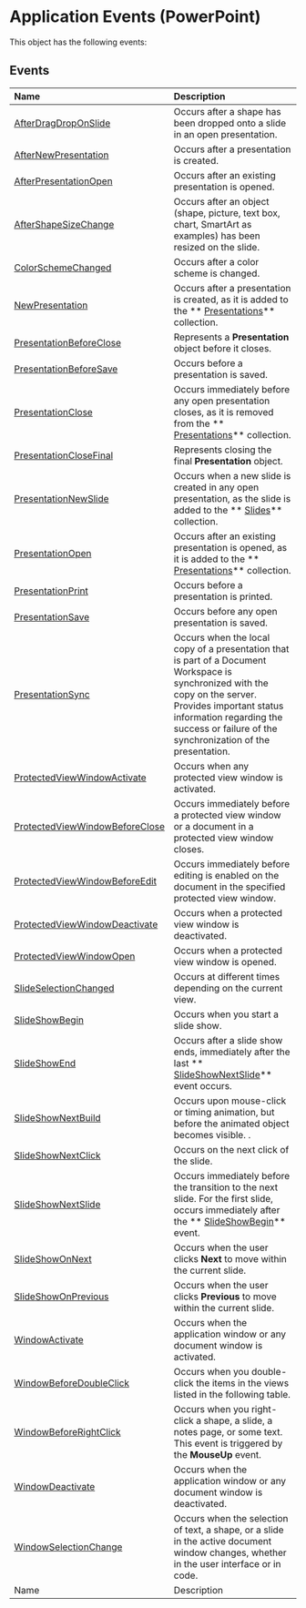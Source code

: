 
# Application Events (PowerPoint)
This object has the following events:

## Events



|**Name**|**Description**|
|:-----|:-----|
| [AfterDragDropOnSlide](1de9f2a4-565b-152a-452a-cb0c1a135c35.md)|Occurs after a shape has been dropped onto a slide in an open presentation.|
| [AfterNewPresentation](d95bb247-2ebd-263f-d6b5-9918204b9130.md)|Occurs after a presentation is created.|
| [AfterPresentationOpen](3f783486-0ceb-166d-017b-0a41bd15cfa6.md)|Occurs after an existing presentation is opened.|
| [AfterShapeSizeChange](0c7eacc9-445a-b1ec-1f48-6d11fbb842e9.md)|Occurs after an object (shape, picture, text box, chart, SmartArt as examples) has been resized on the slide.|
| [ColorSchemeChanged](8b517ce7-879d-bb96-477b-072477c991d5.md)|Occurs after a color scheme is changed.|
| [NewPresentation](63a6a83d-74c4-88ac-4972-d54907f5af8a.md)|Occurs after a presentation is created, as it is added to the  ** [Presentations](0b952edc-8628-71ef-e854-3bcefbb3bc61.md)** collection.|
| [PresentationBeforeClose](8c2d820b-aa44-287b-10ad-1dc6f4122231.md)|Represents a  **Presentation** object before it closes.|
| [PresentationBeforeSave](40943fe2-796f-45db-db0d-44b66854e196.md)|Occurs before a presentation is saved.|
| [PresentationClose](4057b50a-5f2d-78bf-d55a-d0781da27ea7.md)|Occurs immediately before any open presentation closes, as it is removed from the  ** [Presentations](0b952edc-8628-71ef-e854-3bcefbb3bc61.md)** collection.|
| [PresentationCloseFinal](4972c700-9d7a-e43e-1e22-f9882368741e.md)|Represents closing the final  **Presentation** object.|
| [PresentationNewSlide](e9718cad-6411-d013-6c93-0370aa71a8f2.md)|Occurs when a new slide is created in any open presentation, as the slide is added to the  ** [Slides](ba7f514c-8f6d-d5ef-333f-c1da0f2ab767.md)** collection.|
| [PresentationOpen](1739cee9-cfc1-0650-de24-be699bafe910.md)|Occurs after an existing presentation is opened, as it is added to the  ** [Presentations](0b952edc-8628-71ef-e854-3bcefbb3bc61.md)** collection.|
| [PresentationPrint](41a420b7-c5db-7869-6763-da9cec710d83.md)|Occurs before a presentation is printed.|
| [PresentationSave](229a02a7-58e4-2445-3bd5-963e88438d7e.md)|Occurs before any open presentation is saved.|
| [PresentationSync](391b486e-7e92-bc90-224a-77c499cdf774.md)|Occurs when the local copy of a presentation that is part of a Document Workspace is synchronized with the copy on the server. Provides important status information regarding the success or failure of the synchronization of the presentation.|
| [ProtectedViewWindowActivate](3a7b3842-9524-9e42-b2b1-aff45e17d965.md)|Occurs when any protected view window is activated.|
| [ProtectedViewWindowBeforeClose](e10ffe16-aad8-1e2d-fd75-82243a56ef05.md)|Occurs immediately before a protected view window or a document in a protected view window closes.|
| [ProtectedViewWindowBeforeEdit](8cfd38bf-8336-0106-a170-1319bcea0eb8.md)|Occurs immediately before editing is enabled on the document in the specified protected view window.|
| [ProtectedViewWindowDeactivate](c8d647f3-2f45-7811-9f99-d37c3c999c60.md)|Occurs when a protected view window is deactivated.|
| [ProtectedViewWindowOpen](642a0f98-7ff9-daea-33ad-a893a65b9782.md)|Occurs when a protected view window is opened.|
| [SlideSelectionChanged](a7bbdc4c-31e3-2072-8590-bced8bff6517.md)|Occurs at different times depending on the current view.|
| [SlideShowBegin](f70ca9cb-11a7-2a81-19bb-36e0b0ca0b97.md)|Occurs when you start a slide show.|
| [SlideShowEnd](e46f8177-e00b-6704-1606-dbf9e96bf812.md)|Occurs after a slide show ends, immediately after the last  ** [SlideShowNextSlide](a73d051e-9f53-43bd-1f41-b9111197e464.md)** event occurs.|
| [SlideShowNextBuild](63919ea5-57e4-853a-0e5a-94e1126cbfbf.md)|Occurs upon mouse-click or timing animation, but before the animated object becomes visible. .|
| [SlideShowNextClick](95a83383-62a4-a99b-3cd4-a69700bfbc3a.md)|Occurs on the next click of the slide.|
| [SlideShowNextSlide](a73d051e-9f53-43bd-1f41-b9111197e464.md)|Occurs immediately before the transition to the next slide. For the first slide, occurs immediately after the  ** [SlideShowBegin](f70ca9cb-11a7-2a81-19bb-36e0b0ca0b97.md)** event.|
| [SlideShowOnNext](de72c6d6-0794-ad1d-5b25-478caaafd099.md)|Occurs when the user clicks  **Next** to move within the current slide.|
| [SlideShowOnPrevious](466a5363-047b-f107-011b-6450db6a5f31.md)|Occurs when the user clicks  **Previous** to move within the current slide.|
| [WindowActivate](0d83fda3-b0ad-18df-57bf-c34dafcf782f.md)|Occurs when the application window or any document window is activated.|
| [WindowBeforeDoubleClick](9b270238-1658-df56-4208-9cb98666519c.md)|Occurs when you double-click the items in the views listed in the following table.|
| [WindowBeforeRightClick](e6239915-f487-3619-c84f-d436d645e6c0.md)|Occurs when you right-click a shape, a slide, a notes page, or some text. This event is triggered by the  **MouseUp** event.|
| [WindowDeactivate](89bf2c09-a1a8-ed7f-74d5-49f8f7c027a7.md)|Occurs when the application window or any document window is deactivated.|
| [WindowSelectionChange](069f4afe-2302-28fa-4d86-57afe8c3c2ab.md)|Occurs when the selection of text, a shape, or a slide in the active document window changes, whether in the user interface or in code.|
|Name|Description|
